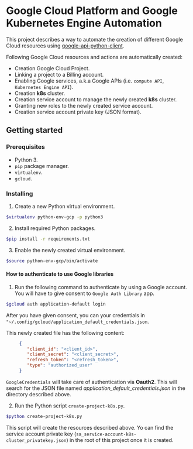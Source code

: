 # Google Cloud Platform and Google Kubernetes Engine Automation

This project describes a way to automate the creation of different Google Cloud resources using [google-api-python-client](https://github.com/googleapis/google-api-python-client).

Following Google Cloud resources and actions are automatically created:

+ Creation Google Cloud Project.
+ Linking a project to a Billing account.
+ Enabling Google services, a.k.a Google APIs (i.e. `compute API`, `Kubernetes Engine API`).
+ Creation **k8s** cluster.
+ Creation service account to manage the newly created **k8s** cluster.
+ Granting new roles to the newly created service account.
+ Creation service account private key (JSON format).

## Getting started
### Prerequisites
+ Python 3.
+ `pip` package manager.
+ `virtualenv`.
+ `gcloud`.

### Installing
1. Create a new Python virtual environment.
```sh
$virtualenv python-env-gcp -p python3
```
2. Install required Python packages.
```sh 
$pip install -r requirements.txt
```
3. Enable the newly created virtual environment.
```sh
$source python-env-gcp/bin/activate
```
#### How to authenticate to use Google libraries
1. Run the following command to authenticate by using a Google account. You will have to give consent to `Google Auth Library` app.
```sh
$gcloud auth application-default login
```
After you have given consent, you can your credentials in `"~/.config/gcloud/application_default_credentials.json`.

This newly created file has the following content:
```json
     {
        "client_id": "<client_id>",
        "client_secret": "<client_secret>",
        "refresh_token": "<refresh_token>",
        "type": "authorized_user"
     }
```

`GoogleCredentials` will take care of authentication via **Oauth2**. This will search for the JSON file
named *application_default_credentials.json* in the directory described above.

2. Run the Python script `create-project-k8s.py`.
```sh
$python create-project-k8s.py
```
This script will create the resources described above. Yo can find the service account private key (`sa_service-account-k8s-cluster_privatekey.json`) in the root of this project once it is created.
 


